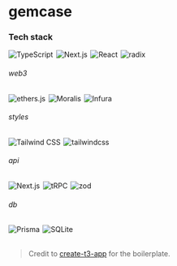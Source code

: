 # gemcase

### Tech stack

<div style="display: flex; gap: 6px;">
  <img alt="TypeScript" src="https://img.shields.io/badge/TypeScript-%232f74c0.svg?&logo=typescript&logoColor=white" />
  <img alt="Next.js" src="https://img.shields.io/badge/Next.js-%23242431.svg?logo=next.js&logoColor=white" />
  <img alt="React" src="https://img.shields.io/badge/React-%236bb9e6.svg?logo=react&logoColor=white" />
  <img alt="radix" src="https://img.shields.io/badge/Radix-%23242431.svg" />
</div>

###### web3
<div style="display: flex; gap: 6px;">
  <img alt="ethers.js" src="https://img.shields.io/badge/ethers.js-%23242431.svg?logo=ethereum&logoColor=white" />
  <img alt="Moralis" src="https://img.shields.io/badge/Moralis-%231abee6.svg" />
  <img alt="Infura" src="https://img.shields.io/badge/Infura-%23ff5833.svg" />
</div>

###### styles
<div style="display: flex; gap: 6px;">
  <img alt="Tailwind CSS" src="https://img.shields.io/badge/Tailwind%20CSS-%2357a7e1.svg?logo=tailwindcss&logoColor=white" />
  <img alt="tailwindcss" src="https://img.shields.io/badge/Sass-%23ce649a.svg?logo=sass&logoColor=white" />
</div>

###### api
<div style="display: flex; gap: 6px;">
  <img alt="Next.js" src="https://img.shields.io/badge/Next.js-%23242431.svg?logo=next.js&logoColor=white" />
  <img alt="tRPC" src="https://img.shields.io/badge/tRPC-%23327db9.svg?logo=trpc&logoColor=white" />
  <img alt="zod" src="https://img.shields.io/badge/Zod-%233068b7.svg?logo=zod" />
</div>

###### db
<div style="display: flex; gap: 6px;">
  <img alt="Prisma" src="https://img.shields.io/badge/Prisma-%235967d8.svg?logo=prisma&logoColor=white" />
  <img alt="SQLite" src="https://img.shields.io/badge/SQLite-%23034a64.svg?logo=sqlite&logoColor=white" />
</div><!-- TODO: Use mongo? -->

<br />

> Credit to [create-t3-app](https://github.com/t3-oss/create-t3-app) for the boilerplate.
